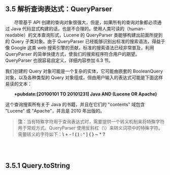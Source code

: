 ## 3.5 解析查询表达式：QueryParser ## 

&emsp;&emsp;尽管基于 API 创建的查询对象很强大，但是，如果所有的查询对象都必须通过 Java 代码显式构建的话，也是不合理的。使用人类可读的（human-readable）的文本查询形式，Lucene 的 QueryParser 类能够构建出前面所提到的 Query 子类对象。由于 QueryParser 已经能够识别出标准的搜索语法，得益于像 Google 这类 web 搜索引擎的贡献，标准的搜索语法已经非常普及，利用 QueryParser 的简单快捷方式，使我们的搜索程序符合用户的期望。QueryParser 也很容易自定义，详细内容参加 6.3 节。

我们创建的 Query 对象可能是一个复杂的实体，它可能由嵌套的 BooleanQuery 对象，以及各种类型的 Query 对象组成，但由用户输入的表达式可能是下面这样易读的文本：

&emsp;&emsp;**+pubdate:[20100101 TO 20101231] Java AND (Lucene OR Apache)**

这个查询搜索所有关于 Java 的书籍，并且在它们的 "contents" 域包含 "Lucene" 或 "Apache"，并且是 2010 年出版的。

>**注**：当有特殊字符用于查询表达式时，需要提供一个转义机制来将特殊字符用于常规方式。QueryParser 使用反斜杠（\）来转义词项中的特殊字符。需要转义的字符如下：**\ + - ! ( ) : ^ ] { } ~ \* ?**

<br/><br/>
<a id="1"></a>
## 3.5.1 Query.toString ##



&emsp;&emsp;














